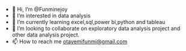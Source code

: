 - 👋 Hi, I’m @Funminejoy
- 👀 I’m interested in data analysis
- 🌱 I’m currently learning excel,sql,power bi,python and tableau
- 💞️ I’m looking to collaborate on exploratory data analysis project and other data analysis project.
- 📫 How to reach me otayemifunmi@gmail.com

<!---
Funminejoy/Funminejoy is a ✨ special ✨ repository because its `README.md` (this file) appears on your GitHub profile.
You can click the Preview link to take a look at your changes.
--->
